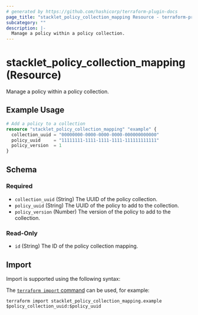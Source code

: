 ```yaml
---
# generated by https://github.com/hashicorp/terraform-plugin-docs
page_title: "stacklet_policy_collection_mapping Resource - terraform-provider-stacklet"
subcategory: ""
description: |-
  Manage a policy within a policy collection.
---
```


# stacklet_policy_collection_mapping (Resource)

Manage a policy within a policy collection.

## Example Usage

```terraform
# Add a policy to a collection
resource "stacklet_policy_collection_mapping" "example" {
  collection_uuid = "00000000-0000-0000-0000-000000000000"
  policy_uuid     = "11111111-1111-1111-1111-111111111111"
  policy_version  = 1
}
```

<!-- schema generated by tfplugindocs -->
## Schema

### Required

- `collection_uuid` (String) The UUID of the policy collection.
- `policy_uuid` (String) The UUID of the policy to add to the collection.
- `policy_version` (Number) The version of the policy to add to the collection.

### Read-Only

- `id` (String) The ID of the policy collection mapping.

## Import

Import is supported using the following syntax:

The [`terraform import` command](https://developer.hashicorp.com/terraform/cli/commands/import) can be used, for example:

```shell
terraform import stacklet_policy_collection_mapping.example $policy_collection_uuid:$policy_uuid
```
